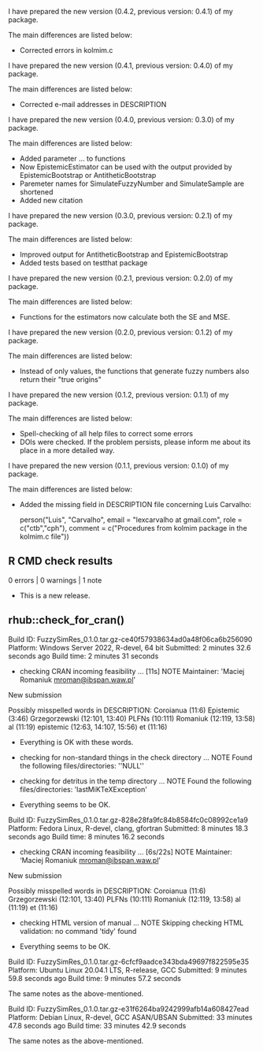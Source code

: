 I have prepared the new version (0.4.2, previous version: 0.4.1) of my package. 

The main differences are listed below:
- Corrected errors in kolmim.c



I have prepared the new version (0.4.1, previous version: 0.4.0) of my package. 

The main differences are listed below:
- Corrected e-mail addresses in DESCRIPTION


I have prepared the new version (0.4.0, previous version: 0.3.0) of my package. 

The main differences are listed below:
- Added parameter ... to functions
- Now EpistemicEstimator can be used with the output provided by EpistemicBootstrap or AntitheticBootstrap
- Paremeter names for SimulateFuzzyNumber and SimulateSample are shortened
- Added new citation




I have prepared the new version (0.3.0, previous version: 0.2.1) of my package. 

The main differences are listed below:
- Improved output for AntitheticBootstrap and EpistemicBootstrap
- Added tests based on testthat package


I have prepared the new version (0.2.1, previous version: 0.2.0) of my package. 

The main differences are listed below:
- Functions for the estimators now calculate both the SE and MSE.


I have prepared the new version (0.2.0, previous version: 0.1.2) of my package. 

The main differences are listed below:
- Instead of only values, the functions that generate fuzzy numbers also return their "true origins"



I have prepared the new version (0.1.2, previous version: 0.1.1) of my package. 

The main differences are listed below:
- Spell-checking of all help files to correct some errors
- DOIs were checked. If the problem persists, please inform me about its place in a more detailed way.




I have prepared the new version (0.1.1, previous version: 0.1.0) of my package. 

The main differences are listed below:
- Added the missing field in DESCRIPTION file concerning Luis Carvalho:

  person("Luis", "Carvalho", email = "lexcarvalho at gmail.com", role = c("ctb","cph"),
    comment = c("Procedures from kolmim package in the kolmim.c file"))



## R CMD check results

0 errors | 0 warnings | 1 note

* This is a new release.

## rhub::check_for_cran()

Build ID: 	FuzzySimRes_0.1.0.tar.gz-ce40f57938634ad0a48f06ca6b256090
Platform: 	Windows Server 2022, R-devel, 64 bit
Submitted: 	2 minutes 32.6 seconds ago
Build time: 	2 minutes 31 seconds

* checking CRAN incoming feasibility ... [11s] NOTE
Maintainer: 'Maciej Romaniuk <mroman@ibspan.waw.pl>'

New submission


Possibly misspelled words in DESCRIPTION:
  Coroianua (11:6)
  Epistemic (3:46)
  Grzegorzewski (12:101, 13:40)
  PLFNs (10:111)
  Romaniuk (12:119, 13:58)
  al (11:19)
  epistemic (12:63, 14:107, 15:56)
  et (11:16)
  
- Everything is OK with these words.

* checking for non-standard things in the check directory ... NOTE
Found the following files/directories:
  ''NULL''

* checking for detritus in the temp directory ... NOTE
Found the following files/directories:
  'lastMiKTeXException'
  
- Everything seems to be OK.

Build ID: 	FuzzySimRes_0.1.0.tar.gz-828e28fa9fc84b8584fc0c08992ce1a9
Platform: 	Fedora Linux, R-devel, clang, gfortran
Submitted: 	8 minutes 18.3 seconds ago
Build time: 	8 minutes 16.2 seconds

* checking CRAN incoming feasibility ... [6s/22s] NOTE
Maintainer: ‘Maciej Romaniuk <mroman@ibspan.waw.pl>’

New submission

Possibly misspelled words in DESCRIPTION:
  Coroianua (11:6)
  Grzegorzewski (12:101, 13:40)
  PLFNs (10:111)
  Romaniuk (12:119, 13:58)
  al (11:19)
  et (11:16)

* checking HTML version of manual ... NOTE
Skipping checking HTML validation: no command 'tidy' found

- Everything seems to be OK.


Build ID: 	FuzzySimRes_0.1.0.tar.gz-6cfcf9aadce343bda49697f822595e35
Platform: 	Ubuntu Linux 20.04.1 LTS, R-release, GCC
Submitted: 	9 minutes 59.8 seconds ago
Build time: 	9 minutes 57.2 seconds

The same notes as the above-mentioned.


Build ID: 	FuzzySimRes_0.1.0.tar.gz-e31f6264ba9242999afb14a608427ead
Platform: 	Debian Linux, R-devel, GCC ASAN/UBSAN
Submitted: 	33 minutes 47.8 seconds ago
Build time: 	33 minutes 42.9 seconds

The same notes as the above-mentioned.
  






